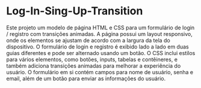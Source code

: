 # Log-In-Sing-Up-Transition

Este projeto um modelo de página HTML e CSS para um formulário de login / registro com transições animadas. A página possui um layout responsivo, onde os elementos se ajustam de acordo com a largura da tela do dispositivo. O formulário de login e registro é exibido lado a lado em duas guias diferentes e pode ser alternado usando um botão. O CSS inclui estilos para vários elementos, como botões, inputs, tabelas e contêineres, e também adiciona transições animadas para melhorar a experiência do usuário. O formulário em si contém campos para nome de usuário, senha e email, além de um botão para enviar as informações do usuário.
